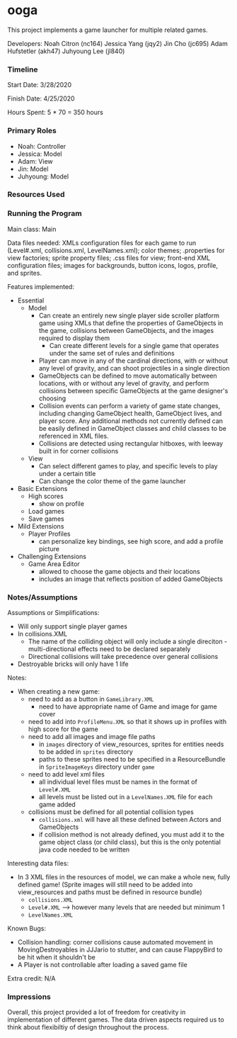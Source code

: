ooga
====

This project implements a game launcher for multiple related games.

Developers:
Noah Citron (nc164)
Jessica Yang (jqy2)
Jin Cho (jc695)
Adam Hufstetler (akh47)
Juhyoung Lee (jl840)


### Timeline

Start Date: 3/28/2020

Finish Date: 4/25/2020

Hours Spent: 5 * 70 = 350 hours

### Primary Roles
- Noah: Controller
- Jessica: Model
- Adam: View
- Jin: Model
- Juhyoung: Model

### Resources Used


### Running the Program

Main class: Main

Data files needed: XMLs configuration files for each game to run (Level#.xml, collisions.xml, LevelNames.xml); color themes; .properties for view factories; sprite property files; .css files for view; front-end XML configuration files; images for backgrounds, button icons, logos, profile, and sprites.

Features implemented:
- Essential
    - Model
        - Can create an entirely new single player side scroller platform game using XMLs that define the properties of GameObjects in the game, collisions between GameObjects, and the images required to display them
            - Can create different levels for a single game that operates under the same set of rules and definitions
        - Player can move in any of the cardinal directions, with or without any level of gravity, and can shoot projectiles in a single direction
        - GameObjects can be defined to move automatically between locations, with or without any level of gravity, and perform collisions between specific GameObjects at the game designer's choosing
        - Collision events can perform a variety of game state changes, including changing GameObject health, GameObject lives, and player score. Any additional methods not currently defined can be easily defined in GameObject classes and child classes to be referenced in XML files.
        - Collisions are detected using rectangular hitboxes, with leeway built in for corner collisions
    - View
        - Can select different games to play, and specific levels to play under a certain title
        - Can change the color theme of the game launcher
- Basic Extensions
    - High scores
        - show on profile
    - Load games
    - Save games
- Mild Extensions
    - Player Profiles
        - can personalize key bindings, see high score, and add a profile picture
- Challenging Extensions
    - Game Area Editor
        - allowed to choose the game objects and their locations
        - includes an image that reflects position of added GameObjects

### Notes/Assumptions
Assumptions or Simplifications:
- Will only support single player games
- In collisions.XML
    - The name of the colliding object will only include a single direciton - multi-directional effects need to be declared separately
    - Directional collisions will take precedence over general collisions
- Destroyable bricks will only have 1 life

Notes:
- When creating a new game:
    - need to add as a button in `GameLibrary.XML`
        - need to have appropriate name of Game and image for game cover
    - need to add into `ProfileMenu.XML` so that it shows up in profiles with high score for the game
    - need to add all images and image file paths
        - in `images` directory of view_resources, sprites for entities needs to be added in `sprites` directory
        - paths to these sprites need to be specified in a ResourceBundle in `SpriteImageKeys` directory under `game`
    - need to add level xml files
        - all individual level files must be names in the format of `Level#.XML`
        - all levels must be listed out in a `LevelNames.XML` file for each game added
    - collisions must be defined for all potential collision types
        - `collisions.xml` will have all these defined between Actors and GameObjects
        - if collision method is not already defined, you must add it to the game object class (or child class), but this is the only potential java code needed to be written

Interesting data files:
- In 3 XML files in the resources of model, we can make a whole new, fully defined game! (Sprite images will still need to be added into view_resources and paths must be defined in resource bundle)
    - `collisions.XML`
    - `Level#.XML` --> however many levels that are needed but minimum 1
    - `LevelNames.XML`

Known Bugs:
- Collision handling: corner collisions cause automated movement in MovingDestroyables in JJJario to stutter, and can cause FlappyBird to be hit when it shouldn't be
- A Player is not controllable after loading a saved game file

Extra credit: N/A


### Impressions

Overall, this project provided a lot of freedom for creativity in implementation of different games. The data driven aspects required us to think about flexibiltiy of design throughout the process. 
